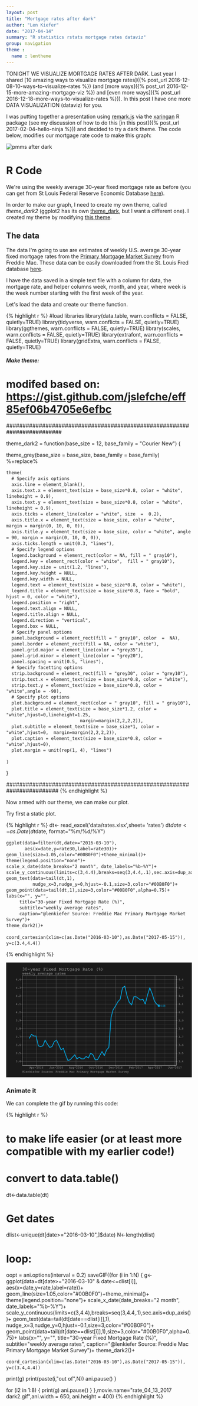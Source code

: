```yaml
---
layout: post
title: "Mortgage rates after dark"
author: "Len Kiefer"
date: "2017-04-14"
summary: "R statistics rstats mortgage rates dataviz"
group: navigation
theme :
  name : lentheme
---
```


TONIGHT WE VISUALIZE MORTGAGE RATES AFTER DARK.  Last year I shared [10 amazing ways to visualize mortgage rates]({% post_url 2016-12-08-10-ways-to-visualize-rates %})  (and [more ways]({% post_url 2016-12-15-more-amazing-mortgage-viz %}) and [even more ways]({% post_url 2016-12-18-more-ways-to-visualize-rates %})).  In this post I have one more DATA VISUALIZATION (dataviz) for you.

I was putting together a presentation using [remark.js](https://github.com/gnab/remark) via the [xaringan](https://github.com/yihui/xaringan) R package (see my discussion of how to do this [in this post]({% post_url 2017-02-04-hello-ninja %})) and decided to try a dark theme.  The code below, modifies our mortgage rate code to make this graph:

<img src="{{ site.url }}/img/charts_apr_14_2017/rate_04_13_2017 dark2.gif" alt="pmms after dark"/>


# R Code

We're using the weekly average 30-year fixed mortgage rate as before (you can get from St Louis Federal Reserve Economic Database [here](https://fred.stlouisfed.org/series/MORTGAGE30US)). 

In order to make our graph, I need to create my own theme, called *theme_dark2* (ggplot2 has its own [theme_dark](http://ggplot2.tidyverse.org/reference/ggtheme.html), but I want a different one).  I created my theme by modifying [this theme](https://jonlefcheck.net/2013/03/11/black-theme-for-ggplot2-2/).



## The data

The data I'm going to use are estimates of weekly U.S. average 30-year fixed mortgage rates from the [Primary Mortgage Market Survey](http://www.freddiemac.com/pmms/index.html) from Freddie Mac. These data can be easily downloaded from the St. Louis Fred database [here](http://bit.ly/2hli7Sh).

I have the data saved in a simple text file with a column for data, the mortgage rate, and helper columns week, month, and year, where week is the week number starting with the first week of the year.

Let's load the data and create our theme function.



{% highlight r %}
#load libraries
library(data.table, warn.conflicts = FALSE, quietly=TRUE)
library(tidyverse, warn.conflicts = FALSE, quietly=TRUE)
library(ggthemes, warn.conflicts = FALSE, quietly=TRUE)
library(scales, warn.conflicts = FALSE, quietly=TRUE)
library(extrafont, warn.conflicts = FALSE, quietly=TRUE)
library(gridExtra, warn.conflicts = FALSE, quietly=TRUE)


##### Make theme:  ######################################################
# modifed based on: https://gist.github.com/jslefche/eff85ef06b4705e6efbc
#########################################################################

theme_dark2 = function(base_size = 12, base_family = "Courier New") {
  
  theme_grey(base_size = base_size, base_family = base_family) %+replace%
    
    theme(
      # Specify axis options
      axis.line = element_blank(),  
      axis.text.x = element_text(size = base_size*0.8, color = "white", lineheight = 0.9),  
      axis.text.y = element_text(size = base_size*0.8, color = "white", lineheight = 0.9),  
      axis.ticks = element_line(color = "white", size  =  0.2),  
      axis.title.x = element_text(size = base_size, color = "white", margin = margin(0, 10, 0, 0)),  
      axis.title.y = element_text(size = base_size, color = "white", angle = 90, margin = margin(0, 10, 0, 0)),  
      axis.ticks.length = unit(0.3, "lines"),   
      # Specify legend options
      legend.background = element_rect(color = NA, fill = " gray10"),  
      legend.key = element_rect(color = "white",  fill = " gray10"),  
      legend.key.size = unit(1.2, "lines"),  
      legend.key.height = NULL,  
      legend.key.width = NULL,      
      legend.text = element_text(size = base_size*0.8, color = "white"),  
      legend.title = element_text(size = base_size*0.8, face = "bold", hjust = 0, color = "white"),  
      legend.position = "right",  
      legend.text.align = NULL,  
      legend.title.align = NULL,  
      legend.direction = "vertical",  
      legend.box = NULL, 
      # Specify panel options
      panel.background = element_rect(fill = " gray10", color  =  NA),  
      panel.border = element_rect(fill = NA, color = "white"),  
      panel.grid.major = element_line(color = "grey35"),  
      panel.grid.minor = element_line(color = "grey20"),  
      panel.spacing = unit(0.5, "lines"),   
      # Specify facetting options
      strip.background = element_rect(fill = "grey30", color = "grey10"),  
      strip.text.x = element_text(size = base_size*0.8, color = "white"),  
      strip.text.y = element_text(size = base_size*0.8, color = "white",angle = -90),  
      # Specify plot options
      plot.background = element_rect(color = " gray10", fill = " gray10"),  
      plot.title = element_text(size = base_size*1.2, color = "white",hjust=0,lineheight=1.25,
                                margin=margin(2,2,2,2)),  
      plot.subtitle = element_text(size = base_size*1, color = "white",hjust=0,  margin=margin(2,2,2,2)),  
      plot.caption = element_text(size = base_size*0.8, color = "white",hjust=0),  
      plot.margin = unit(rep(1, 4), "lines")
      
    )
  
}

########################################################################
{% endhighlight %}

Now armed with our theme, we can make our plot.

Try first a static plot.


{% highlight r %}
dt<- read_excel('data/rates.xlsx',sheet= 'rates')
dt$date<-as.Date(dt$date, format="%m/%d/%Y")

    ggplot(data=filter(dt,date>="2016-03-10"), 
           aes(x=date,y=rate30,label=rate30))+
    geom_line(size=1.05,color="#00B0F0")+theme_minimal()+
    theme(legend.position="none")+
    scale_x_date(date_breaks="2 month", date_labels="%b-%Y")+
    scale_y_continuous(limits=c(3,4.4),breaks=seq(3,4.4,.1),sec.axis=dup_axis())+
    geom_text(data=tail(dt,1),
              nudge_x=3,nudge_y=0,hjust=-0.1,size=3,color="#00B0F0")+
    geom_point(data=tail(dt,1),size=3,color="#00B0F0",alpha=0.75)+
    labs(x="", y="",
         title="30-year Fixed Mortgage Rate (%)",
         subtitle="weekly average rates",
         caption="@lenkiefer Source: Freddie Mac Primary Mortgage Market Survey")+
    theme_dark2()+

    coord_cartesian(xlim=c(as.Date("2016-03-10"),as.Date("2017-05-15")), y=c(3.4,4.4))
{% endhighlight %}

![plot of chunk load-data-rates-apr-14-2017-plot1](/img/Rfig/load-data-rates-apr-14-2017-plot1-1.svg)
    
### Animate it

We can complete the gif by running this code:
    

{% highlight r %}
# to make life easier (or at least more compatible with my earlier code!)
# convert to data.table()
dt<-data.table(dt)

# Get dates
dlist<-unique(dt[date>="2016-03-10",]$date)
N<-length(dlist)

# loop:
oopt = ani.options(interval = 0.2)
saveGIF({for (i in 1:N) {
  g<-
    ggplot(data=dt[date>="2016-03-10" & date<=dlist[i]], 
           aes(x=date,y=rate,label=rate))+
    geom_line(size=1.05,color="#00B0F0")+theme_minimal()+
    theme(legend.position="none")+
    scale_x_date(date_breaks="2 month", date_labels="%b-%Y")+
    scale_y_continuous(limits=c(3,4.4),breaks=seq(3,4.4,.1),sec.axis=dup_axis())+
    geom_text(data=tail(dt[date==dlist[i]],1),
              nudge_x=3,nudge_y=0,hjust=-0.1,size=3,color="#00B0F0")+
    geom_point(data=tail(dt[date==dlist[i]],1),size=3,color="#00B0F0",alpha=0.75)+
    labs(x="", y="",
         title="30-year Fixed Mortgage Rate (%)",
         subtitle="weekly average rates",
         caption="@lenkiefer Source: Freddie Mac Primary Mortgage Market Survey")+
    theme_dark2()+

    coord_cartesian(xlim=c(as.Date("2016-03-10"),as.Date("2017-05-15")), y=c(3.4,4.4))
  
  print(g)
  print(paste(i,"out of",N))
  ani.pause()
}
  
  for (i2 in 1:8) {
    print(g)
    ani.pause()
  }
},movie.name="rate_04_13_2017 dark2.gif",ani.width = 650, ani.height = 400)
{% endhighlight %}
